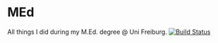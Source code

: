 # MEd
All things I did during my M.Ed. degree @ Uni Freiburg. [![Build Status](https://app.travis-ci.com/LorenzBung/MEd.svg?branch=master)](https://app.travis-ci.com/LorenzBung/MEd)
